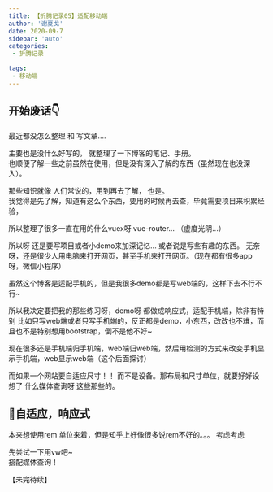 ```yaml
---
title: 【折腾记录05】适配移动端
author: '谢夏戈'
date: 2020-09-7
sidebar: 'auto'
categories:
 - 折腾记录

tags:
 - 移动端
---
```


## 开始废话👇
最近都没怎么整理 和 写文章....

主要也是没什么好写的， 就整理了一下博客的笔记、手册。  
也顺便了解一些之前虽然在使用，但是没有深入了解的东西（虽然现在也没深入）。  

那些知识就像 人们常说的，用到再去了解， 也是。  
我觉得是先了解，知道有这么个东西，要用的时候再去查，毕竟需要项目来积累经验，

所以整理了很多一直在用的什么vuex呀 vue-router... （虚度光阴...）

所以呀 还是要写项目或者小demo来加深记忆... 或者说是写些有趣的东西。 无奈呀，还是很少人用电脑来打开网页，甚至手机来打开网页。（现在都有很多app呀，微信小程序）   

虽然这个博客是适配手机的，但是我很多demo都是写web端的，这样下去不行不行~

所以我决定要把我的那些练习呀，demo呀 都做成响应式，适配手机端，除非有特别 比如只写web端或者只写手机端的，反正都是demo，小东西，改改也不难，而且也不是特别想用bootstrap，倒不是他不好~

现在很多还是手机端归手机端，web端归web端，然后用检测的方式来改变手机显示手机端，web显示web端（这个后面探讨）

而如果一个网站要自适应尺寸！！ 而不是设备。那布局和尺寸单位，就要好好设想了 什么媒体查询呀 这些那些的。

## 🍳自适应，响应式
本来想使用rem 单位来着，但是知乎上好像很多说rem不好的。。。 考虑考虑

先尝试一下用vw吧~   
搭配媒体查询！

【未完待续】






